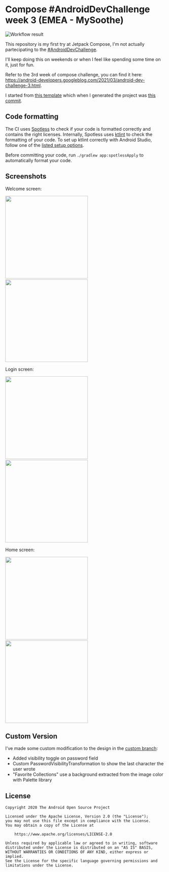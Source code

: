 # Compose #AndroidDevChallenge week 3 (EMEA - MySoothe)

![Workflow result](https://github.com/danielesegato/my-soothe-dev-challenge/workflows/Check/badge.svg)

This repository is my first try at Jetpack Compose, I'm not actually partecipating to the [#AndroidDevChallenge](https://developer.android.com/dev-challenge).

I'll keep doing this on weekends or when I feel like spending some time on it, just for fun.


Refer to the 3rd week of compose challenge, you can find it here: https://android-developers.googleblog.com/2021/03/android-dev-challenge-3.html.

I started from [this template](https://github.com/android/android-dev-challenge-compose) which when I generated the project was [this commit](https://github.com/android/android-dev-challenge-compose/commit/da9da9d06e1724a754a696116819d71b3b26032a).

## Code formatting
The CI uses [Spotless](https://github.com/diffplug/spotless) to check if your code is formatted correctly and contains the right licenses.
Internally, Spotless uses [ktlint](https://github.com/pinterest/ktlint) to check the formatting of your code.
To set up ktlint correctly with Android Studio, follow one of the [listed setup options](https://github.com/pinterest/ktlint#-with-intellij-idea).

Before committing your code, run `./gradlew app:spotlessApply` to automatically format your code.

## Screenshots

Welcome screen:

<img src="/results/screenshot_1_welcome_light.png" width="260">&emsp;<img src="/results/screenshot_2_welcome_dark.png" width="260">


Login screen:

<img src="/results/screenshot_3_login_light.png" width="260">&emsp;<img src="/results/screenshot_4_login_dark.png" width="260">


Home screen:

<img src="/results/screenshot_5_home_light.png" width="260">&emsp;<img src="/results/screenshot_6_home_dark.png" width="260">

## Custom Version

I've made some custom modification to the design in the [custom branch](https://github.com/danielesegato/my-soothe-dev-challenge/tree/custom):

- Added visibility toggle on password field
- Custom PasswordVisibilityTransformation to show the last character the user wrote
- "Favorite Collections" use a background extracted from the image color with Palette library

## License
```
Copyright 2020 The Android Open Source Project

Licensed under the Apache License, Version 2.0 (the "License");
you may not use this file except in compliance with the License.
You may obtain a copy of the License at

    https://www.apache.org/licenses/LICENSE-2.0

Unless required by applicable law or agreed to in writing, software
distributed under the License is distributed on an "AS IS" BASIS,
WITHOUT WARRANTIES OR CONDITIONS OF ANY KIND, either express or implied.
See the License for the specific language governing permissions and
limitations under the License.
```